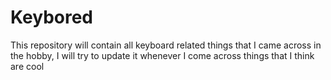 # Keybored

This repository will contain all keyboard related things that I came across in the hobby, I will try to update it whenever I come across things that I think are cool
